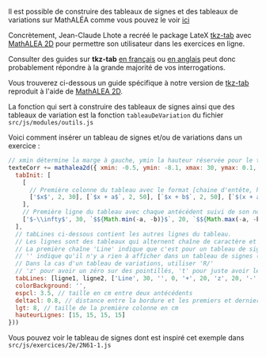Il est possible de construire des tableaux de signes et des tableaux de variations sur MathALÉA comme vous pouvez le voir [ici](https://coopmaths.fr/mathalea.html?ex=2N61-2,s=1,n=1,cd=0&v=l)

Concrètement, Jean-Claude Lhote a recréé le package LateX [tkz-tab](https://www.ctan.org/pkg/tkz-tab) avec [MathALEA 2D](https://coopmaths.fr/docMathalea2d/presentation/) pour permettre son utilisateur dans les exercices en ligne.

Consulter des guides sur **tkz-tab** [en français](https://zestedesavoir.com/tutoriels/439/des-tableaux-de-variations-et-de-signes-avec-latex/) ou [en anglais](https://www.sqlpac.com/en/documents/latex-tkz-tab-package-tikz-tables-of-signs-and-variations.html) peut donc probablement répondre à la grande majorité de vos interrogations.

Vous trouverez ci-dessous un guide spécifique à notre version de [tkz-tab](https://www.ctan.org/pkg/tkz-tab) reproduit à l'aide de [MathALEA 2D](https://coopmaths.fr/docMathalea2d/presentation/).

La fonction qui sert à construire des tableaux de signes ainsi que des tableaux de variation est la fonction `tableauDeVariation` du fichier `src/js/modules/outils.js`

Voici comment insérer un tableau de signes et/ou de variations dans un exercice :
```js
// xmin détermine la marge à gauche, ymin la hauteur réservée pour le tableau, xmax la largeur réservée pour le tableau et ymax la marge au dessus du tableau
texteCorr += mathalea2d({ xmin: -0.5, ymin: -8.1, xmax: 30, ymax: 0.1, scale: 0.5 }, tableauDeVariation({
  tabInit: [
    [
      // Première colonne du tableau avec le format [chaine d'entête, hauteur de ligne, nombre de pixels de largeur estimée du texte pour le centrage]
      ['$x$', 2, 30], [`$x + a$`, 2, 50], [`$x + b$`, 2, 50], [`$(x + a)(x + b)$`, 2, 100]
    ],
    // Première ligne du tableau avec chaque antécédent suivi de son nombre de pixels de largeur estimée du texte pour le centrage
    ['$-\\infty$', 30, `$${Math.min(-a, -b)}$`, 20, `$${Math.max(-a, -b)}$`, 20, '$+\\infty$', 30]
  ],
  // tabLines ci-dessous contient les autres lignes du tableau.
  // Les lignes sont des tableaux qui alternent chaîne de caractère et 'nombre de pixels de largeur estimée du texte pour le centrage'
  // La première chaîne 'Line' indique que c'est pour un tableau de signes et valeurs (mettre 'Var' pour une ligne de variations)
  // '' indique qu'il n'y a rien à afficher dans un tableau de signes (pour laisser un espace sous la borne par exemple)
  // Dans la cas d'un tableau de variations, utiliser 'R/'
  // 'z' pour avoir un zéro sur des pointillés, 't' pour juste avoir les pointillés et 'd' pour avoir des double barres.
  tabLines: [ligne1, ligne2, ['Line', 30, '', 0, '+', 20, 'z', 20, '-', 20, 'z', 20, '+', 20]],
  colorBackground: '',
  espcl: 3.5, // taille en cm entre deux antécédents
  deltacl: 0.8, // distance entre la bordure et les premiers et derniers antécédents
  lgt: 8, // taille de la première colonne en cm
  hauteurLignes: [15, 15, 15, 15]
}))
```
Vous pouvez voir le tableau de signes dont est inspiré cet exemple dans `src/js/exercices/2e/2N61-1.js`